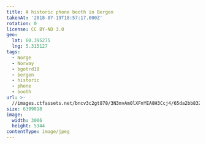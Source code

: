 ```yaml
---
title: A historic phone booth in Bergen
takenAt: '2018-07-19T18:57:17.000Z'
rotation: 0
license: CC BY-ND 3.0
geo:
  lat: 60.395275
  lng: 5.315127
tags:
  - Norge
  - Norway
  - bgotrd18
  - bergen
  - historic
  - phone
  - booth
url: >-
  //images.ctfassets.net/bncv3c2gt878/3N3mvAm0lXFmYEA8H3Ccj4/65da2bb8325699a53a142db2f75eec55/a-historic-phone-booth-in-bergen_28923140167_o
size: 6399818
image:
  width: 3006
  height: 5344
contentType: image/jpeg
---
```


